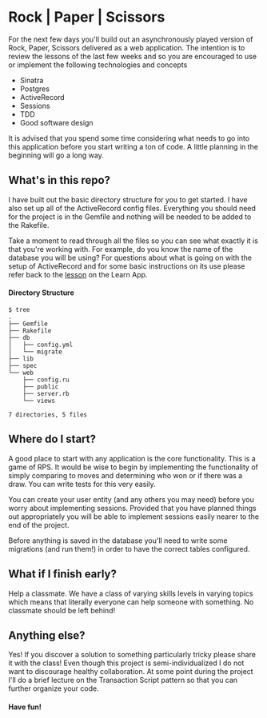 # Rock | Paper | Scissors

For the next few days you'll build out an asynchronously played version of Rock, Paper, Scissors delivered as a web application. The intention is to review the lessons of the last few weeks and so you are encouraged to use or implement the following technologies and concepts

  - Sinatra
  - Postgres
  - ActiveRecord
  - Sessions
  - TDD
  - Good software design

It is advised that you spend some time considering what needs to go into this application before you start writing a ton of code. A little planning in the beginning will go a long way.


## What's in this repo?

I have built out the basic directory structure for you to get started. I have also set up all of the ActiveRecord config files. Everything you should need for the project is in the Gemfile and nothing will be needed to be added to the Rakefile.

Take a moment to read through all the files so you can see what exactly it is that you're working with. For example, do you know the name of the database you will be using? For questions about what is going on with the setup of ActiveRecord and for some basic instructions on its use please refer back to the [lesson](http://learn.makersquare.com/courses/ruby/documentation/active_record_configuration.mdx) on the Learn App.

#### Directory Structure

```
$ tree
.
├── Gemfile
├── Rakefile
├── db
│   ├── config.yml
│   └── migrate
├── lib
├── spec
└── web
    ├── config.ru
    ├── public
    ├── server.rb
    └── views

7 directories, 5 files
```


## Where do I start?

A good place to start with any application is the core functionality. This is a game of RPS. It would be wise to begin by implementing the functionality of simply comparing to moves and determining who won or if there was a draw. You can write tests for this very easily.

You can create your user entity (and any others you may need) before you worry about implementing sessions. Provided that you have planned things out appropriately you will be able to implement sessions easily nearer to the end of the project.

Before anything is saved in the database you'll need to write some migrations (and run them!) in order to have the correct tables configured.


## What if I finish early?

Help a classmate. We have a class of varying skills levels in varying topics which means that literally everyone can help someone with something. No classmate should be left behind!


## Anything else?

Yes! If you discover a solution to something particularly tricky please share it with the class! Even though this project is semi-individualized I do not want to discourage healthy collaboration. At some point during the project I'll do a brief lecture on the Transaction Script pattern so that you can further organize your code.


#### Have fun!
